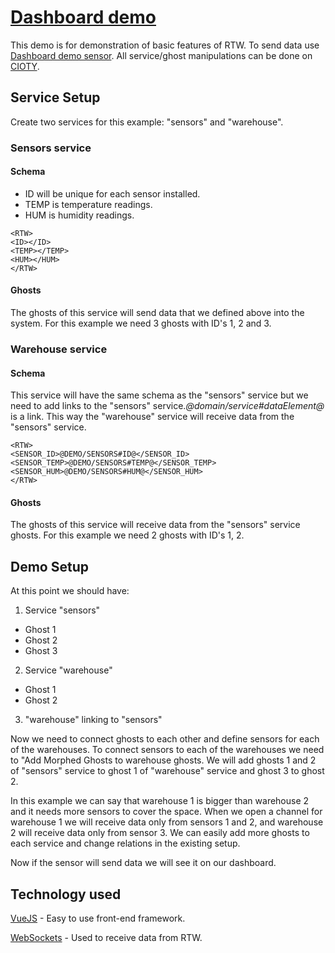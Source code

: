 # [Dashboard demo](https://norniras.github.io/dashboard-demo/)
This demo is for demonstration of basic features of RTW. To send data use 
[Dashboard demo sensor](https://norniras.github.io/dashboard-demo-sensor/).
All service/ghost manipulations can be done on [CIOTY](https://domain.cioty.com/).

## Service Setup

Create two services for this example: "sensors" and "warehouse".

### Sensors service

#### Schema

- ID will be unique for each sensor installed.
- TEMP is temperature readings.
- HUM is humidity readings.

```
<RTW>
<ID></ID>
<TEMP></TEMP>
<HUM></HUM>
</RTW>
```

#### Ghosts

The ghosts of this service will send data that we defined above into the system. For this example we need 3 ghosts with ID's 1, 2 and 3.

### Warehouse service

#### Schema

This service will have the same schema as the "sensors" service but we need to add links to the "sensors" service.*@domain/service#dataElement@* is a link. This way the "warehouse" service will receive data from the "sensors" service.

```
<RTW>
<SENSOR_ID>@DEMO/SENSORS#ID@</SENSOR_ID>
<SENSOR_TEMP>@DEMO/SENSORS#TEMP@</SENSOR_TEMP>
<SENSOR_HUM>@DEMO/SENSORS#HUM@</SENSOR_HUM>
</RTW>
```

#### Ghosts

The ghosts of this service will receive data from the "sensors" service ghosts. For this example we need 2 ghosts with ID's 1, 2.

## Demo Setup

At this point we should have:

1. Service "sensors"
  - Ghost 1
  - Ghost 2
  - Ghost 3

2. Service "warehouse"
  - Ghost 1
  - Ghost 2

3. "warehouse" linking to "sensors"

Now we need to connect ghosts to each other and define sensors for each of the warehouses. To connect sensors to each of the warehouses we need to "Add Morphed Ghosts to warehouse ghosts. We will add ghosts 1 and 2 of "sensors" service to ghost 1 of "warehouse" service and ghost 3 to ghost 2.
 
In this example we can say that warehouse 1 is bigger than warehouse 2 and it needs more sensors to cover the space. When we open a channel for warehouse 1 we will receive data only from sensors 1 and 2, and warehouse 2 will receive data only from sensor 3. We can easily add more ghosts to each service and change relations in the existing setup.
 
Now if the sensor will send data we will see it on our dashboard.

## Technology used
[VueJS](https://v3.vuejs.org/) - Easy to use front-end framework.

[WebSockets](https://developer.mozilla.org/en-US/docs/Web/API/WebSocket) - Used to receive data from RTW.